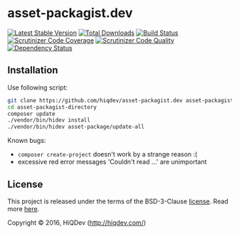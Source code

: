 asset-packagist.dev
===================

[![Latest Stable Version](https://poser.pugx.org/hiqdev/asset-packagist.dev/v/stable)](https://packagist.org/packages/hiqdev/asset-packagist.dev)
[![Total Downloads](https://poser.pugx.org/hiqdev/asset-packagist.dev/downloads)](https://packagist.org/packages/hiqdev/asset-packagist.dev)
[![Build Status](https://img.shields.io/travis/hiqdev/asset-packagist.dev.svg)](https://travis-ci.org/hiqdev/asset-packagist.dev)
[![Scrutinizer Code Coverage](https://img.shields.io/scrutinizer/coverage/g/hiqdev/asset-packagist.dev.svg)](https://scrutinizer-ci.com/g/hiqdev/asset-packagist.dev/)
[![Scrutinizer Code Quality](https://img.shields.io/scrutinizer/g/hiqdev/asset-packagist.dev.svg)](https://scrutinizer-ci.com/g/hiqdev/asset-packagist.dev/)
[![Dependency Status](https://www.versioneye.com/php/hiqdev:asset-packagist.dev/dev-master/badge.svg)](https://www.versioneye.com/php/hiqdev:asset-packagist.dev/dev-master)

## Installation

Use following script:

```sh
git clone https://github.com/hiqdev/asset-packagist.dev asset-packagist-directory
cd asset-packagist-directory
composer update
./vendor/bin/hidev install
./vendor/bin/hidev asset-package/update-all
```

Known bugs:

- `composer create-project` doesn't work by a strange reason :(
- excessive red error messages 'Couldn't read ...' are unimportant

## License

This project is released under the terms of the BSD-3-Clause [license](LICENSE).
Read more [here](http://choosealicense.com/licenses/bsd-3-clause).

Copyright © 2016, HiQDev (http://hiqdev.com/)
